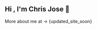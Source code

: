 ## Hi , I'm Chris Jose 👋

<!--


- 🔭 I’m currently working on SWFL Housing Market II. 
- 🌱 I’m interested in the intersection of econometrics, machine learning, and time series analysis in finance
- 📫 Email: chris.jose.castaneda@gmail.com ...
- ⚡ Favorite Meal: Steak Frites w/ Chimichurri Sauce
-->

More about me at -> {updated_site_soon}
